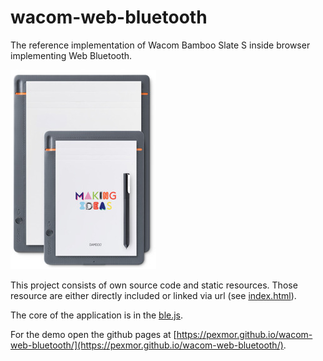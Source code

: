 # wacom-web-bluetooth

The reference implementation of Wacom Bamboo Slate S inside browser implementing Web Bluetooth.

![Bamboo Image](docs/bamboo.jpg)

This project consists of own source code and static resources. Those resource are either directly included or linked via url (see [index.html](index.html)).

The core of the application is in the [ble.js](ble.js).

For the demo open the github pages at [https://pexmor.github.io/wacom-web-bluetooth/](https://pexmor.github.io/wacom-web-bluetooth/).

